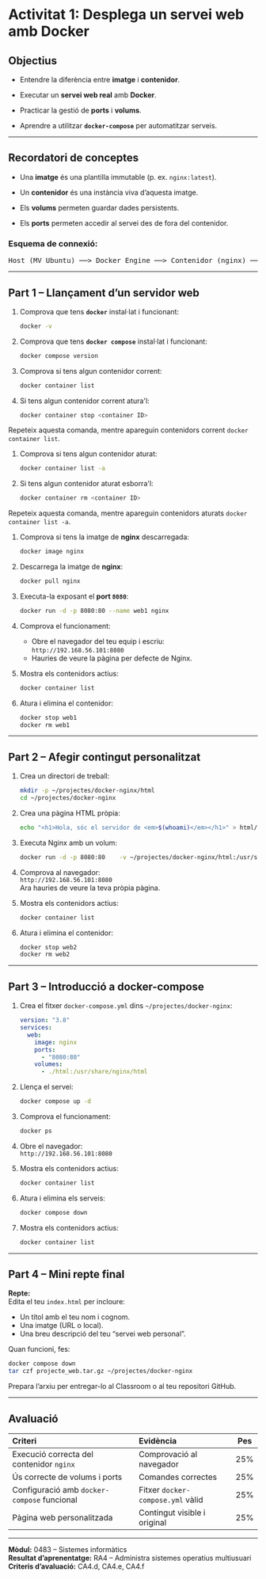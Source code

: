 # Activitat 1: Desplega un servei web amb Docker

## Objectius

- Entendre la diferència entre **imatge** i **contenidor**.  

- Executar un **servei web real** amb **Docker**.  

- Practicar la gestió de **ports** i **volums**.

- Aprendre a utilitzar **`docker-compose`** per automatitzar serveis.  

---

## Recordatori de conceptes

- Una **imatge** és una plantilla immutable (p. ex. `nginx:latest`).  

- Un **contenidor** és una instància viva d’aquesta imatge.  

- Els **volums** permeten guardar dades persistents.  

- Els **ports** permeten accedir al servei des de fora del contenidor.  

### Esquema de connexió:

<pre>
Host (MV Ubuntu) ──> Docker Engine ──> Contenidor (nginx) ──> Port 8080 ──> Navegador (http://192.168.56.101:8080)
</pre>

---

## Part 1 – Llançament d’un servidor web

1. Comprova que tens **`docker`** instal·lat i funcionant:

   ```bash
   docker -v
   ```

1. Comprova que tens **`docker compose`** instal·lat i funcionant:

   ```bash
   docker compose version
   ```

1. Comprova si tens algun contenidor corrent:

   ```bash
   docker container list
   ```

1. Si tens algun contenidor corrent atura'l:

   ```bash
   docker container stop <container ID>
   ```

Repeteix aquesta comanda, mentre apareguin contenidors corrent `docker container list`.

1. Comprova si tens algun contenidor aturat:

   ```bash
   docker container list -a
   ```

1. Si tens algun contenidor aturat esborra'l:

   ```bash
   docker container rm <container ID>
   ```

Repeteix aquesta comanda, mentre apareguin contenidors aturats `docker container list -a`.

1. Comprova si tens la imatge de **nginx** descarregada:

   ```bash
   docker image nginx
   ```

1. Descarrega la imatge de **nginx**:
   ```bash
   docker pull nginx
   ```

1. Executa-la exposant el **port `8080`**:
   ```bash
   docker run -d -p 8080:80 --name web1 nginx
   ```

1. Comprova el funcionament:  
   - Obre el navegador del teu equip i escriu:  
      `http://192.168.56.101:8080`  
   - Hauries de veure la pàgina per defecte de Nginx.

1. Mostra els contenidors actius:
   ```bash
   docker container list
   ```

1. Atura i elimina el contenidor:
   ```bash
   docker stop web1
   docker rm web1
   ```

---

## Part 2 – Afegir contingut personalitzat

1. Crea un directori de treball:
   ```bash
   mkdir -p ~/projectes/docker-nginx/html
   cd ~/projectes/docker-nginx
   ```

1. Crea una pàgina HTML pròpia:
   ```bash
   echo "<h1>Hola, sóc el servidor de <em>$(whoami)</em></h1>" > html/index.html
   ```

1. Executa Nginx amb un volum:
   ```bash
   docker run -d -p 8080:80    -v ~/projectes/docker-nginx/html:/usr/share/nginx/html    --name web2 nginx
   ```

1. Comprova al navegador:  
   `http://192.168.56.101:8080`  
   Ara hauries de veure la teva pròpia pàgina.

1. Mostra els contenidors actius:
   ```bash
   docker container list
   ```

1. Atura i elimina el contenidor:
   ```bash
   docker stop web2
   docker rm web2
   ```

---

## Part 3 – Introducció a docker-compose

1. Crea el fitxer `docker-compose.yml` dins `~/projectes/docker-nginx`:
   ```yaml
   version: "3.8"
   services:
     web:
       image: nginx
       ports:
         - "8080:80"
       volumes:
         - ./html:/usr/share/nginx/html
   ```

1. Llença el servei:
   ```bash
   docker compose up -d
   ```

1. Comprova el funcionament:
   ```bash
   docker ps
   ```

1. Obre el navegador:  
   `http://192.168.56.101:8080`  

1. Mostra els contenidors actius:
   ```bash
   docker container list
   ```

1. Atura i elimina els serveis:
   ```bash
   docker compose down
   ```

1. Mostra els contenidors actius:
   ```bash
   docker container list
   ```
---

## Part 4 – Mini repte final

**Repte:**  
Edita el teu `index.html` per incloure:
- Un títol amb el teu nom i cognom.  
- Una imatge (URL o local).  
- Una breu descripció del teu “servei web personal”.

Quan funcioni, fes:
```bash
docker compose down
tar czf projecte_web.tar.gz ~/projectes/docker-nginx
```

Prepara l’arxiu per entregar-lo al Classroom o al teu repositori GitHub.

---

## Avaluació

| Criteri | Evidència | Pes |
|:--|:--|:--:|
| Execució correcta del contenidor `nginx` | Comprovació al navegador | 25% |
| Ús correcte de volums i ports | Comandes correctes | 25% |
| Configuració amb `docker-compose` funcional | Fitxer `docker-compose.yml` vàlid | 25% |
| Pàgina web personalitzada | Contingut visible i original | 25% |

---

**Mòdul:** 0483 – Sistemes informàtics  
**Resultat d’aprenentatge:** RA4 – Administra sistemes operatius multiusuari  
**Criteris d’avaluació:** CA4.d, CA4.e, CA4.f  
